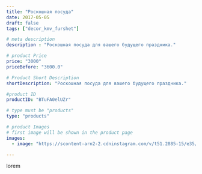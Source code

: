 ```yaml
---
title: "Роскошная посуда"
date: 2017-05-05
draft: false
tags: ["decor_kmv_furshet"]

# meta description
description : "Роскошная посуда для вашего будущего праздника."

# product Price
price: "3000"
priceBefore: "3600.0"

# Product Short Description
shortDescription: "Роскошная посуда для вашего будущего праздника."

#product ID
productID: "BTuFA0elUZr"

# type must be "products"
type: "products"

# product Images
# first image will be shown in the product page
images:
  - image: "https://scontent-arn2-2.cdninstagram.com/v/t51.2885-15/e35/18252141_320619268341509_7626075413164326912_n.jpg?se=7&tp=1&_nc_ht=scontent-arn2-2.cdninstagram.com&_nc_cat=105&_nc_ohc=tn8o27f4D6gAX9AlmFN&oh=89179eacb4462937f8b47593bd11c90f&oe=6074D28C&ig_cache_key=MTUwODE2NDk3MTc5NTkyNDU4Nw%3D%3D.2"

---
```

lorem
